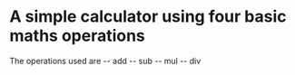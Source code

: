 # A simple calculator using four basic maths operations

 The operations used are 
   -- add
   -- sub
   -- mul
   -- div
